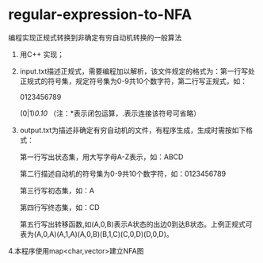 # regular-expression-to-NFA
编程实现正规式转换到非确定有穷自动机转换的一般算法
1. 用C++ 实现；

2. input.txt描述正规式，需要编程加以解析，该文件规定的格式为：第一行写处正规式的符号集，规定符号集为0-9共10个数字符，第二行写正规式，如：

   0123456789
   
   (0|1)*0.10*  （注：*表示闭包运算，.表示连接该符号可省略）
   
3. output.txt为描述非确定有穷自动机的文件，有程序生成，生成时需按如下格式：

      第一行写出状态集，用大写字母A-Z表示，如：ABCD
      
      第二行描述自动机的符号集为0-9共10个数字符，如：0123456789
      
      第三行写初态集，如：A
      
      第四行写终态集，如：CD
      
      第五行写出转移函数,如(A,0,B)表示A状态的出边0到达B状态。上例正规式可表为(A,0,A)(A,1,A)(A,0,B)(B,1,C)(C,0,D)(D,0,D)。
      
4.本程序使用map<char,vector<edge>>建立NFA图
